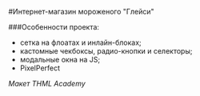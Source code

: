 #Интернет-магазин мороженого "Глейси"

###Особенности проекта:
* сетка на флоатах и инлайн-блоках;
* кастомные чекбоксы, радио-кнопки и селекторы;
* модальные окна на JS;
* PixelPerfect

_Макет THML Academy_
